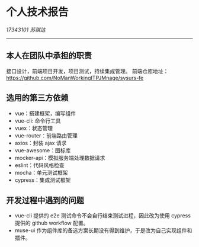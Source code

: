 # 个人技术报告
*17343101 苏祺达*

---

## 本人在团队中承担的职责
接口设计，前端项目开发，项目测试，持续集成管理。
前端仓库地址：https://github.com/NoManWorkingITPJMnage/sysurs-fe

## 选用的第三方依赖

* vue：搭建框架，编写组件
* vue-cli: 命令行工具
* vuex：状态管理
* vue-router：前端路由管理
* axios：封装 ajax 请求
* vue-awesome：图标库
* mocker-api：模拟服务端处理数据请求
* eslint：代码风格检查
* mocha：单元测试框架
* cypress：集成测试框架

## 开发过程中遇到的问题

* vue-cli 提供的 e2e 测试命令不会自行结束测试进程，因此改为使用 cypress 提供的 github workflow 配置。
* muse-ui 作为组件库的备选方案长期没有得到维护，于是改为自己实现组件和插件。